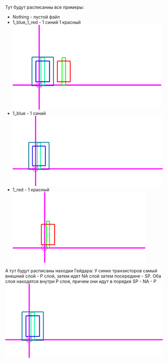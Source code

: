 Тут будут расписаниы все примеры:
* Nothing - пустой файл
* 1_blue_1_red - 1 синий 1 красный
![img.png](pics/img.png)
* 1_blue - 1 синий
![img_1.png](pics/img_1.png)
* 1_red - 1 красный
![img_2.png](pics/img_2.png)


А тут будут расписаны находки Гейдара:
У синих транзисторов самый внешний слой - P слой, затем идет NA слой
затем посередине - SP. Оба слоя находятся внутри P слоя, причем они идут в порядке
SP - NA - P
![img_1.png](pics/img_1.png)